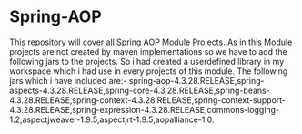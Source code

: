 # Spring-AOP
This repository will cover all Spring AOP Module Projects..As in this Module projects are not created by maven implementations so we have to add the following jars to the projects. So i had created a userdefined library in my workspace which i had use in every projects of this module. The following jars which i have included are:- spring-aop-4.3.28.RELEASE,spring-aspects-4.3.28.RELEASE,spring-core-4.3.28.RELEASE,spring-beans-4.3.28.RELEASE,spring-context-4.3.28.RELEASE,spring-context-support-4.3.28.RELEASE,spring-expression-4.3.28.RELEASE,commons-logging-1.2,aspectjweaver-1.9.5,aspectjrt-1.9.5,aopalliance-1.0.
